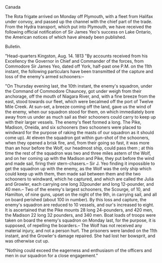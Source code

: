 CanadaThe Rota frigate arrived on Monday off Plymouth, with a fleet
                    from Halifax under convoy, and passed up the channel with the chief part of
                    the trade. From the Hydra transport, which put into Plymouth, we have
                    received the following official notification of Sir James Yeo's success on
                    Lake Ontario, the American notices of which have already been
                    published.Bulletin."Head-quarters Kingston, Aug. 14. 1813 "By accounts received from his
                    Excellency the Governor in Chief and Commander of the forces, from
                    Commodore Sir James Yeo, dated off York, half-past one P.M. on the 11th
                    instant, the following particulars have been transmitted of the capture and
                    loss of the enemy's armed schooners:–"On Thursday evening last, the 10th instant, the enemy's squadron, under the
                    Command of Commodore Chauncey, got under weigh from their anchorage, off the mouth of Niagara River, and, with a fine
                    breeze from the east, stood towards our fleet, which were becalmed off the
                    port of Twelve Mile Creek. At sun-set, a breeze coming off the land,
                    gave us the wind of the enemy, when our squadron stood for them, on
                    which immediately bore away from us under as much sail as their schooners
                    could carry to keep up with their larger vessels. The enemy's fleet
                    formed a long. The Pike, Madison, Oneida, and six schooners (two schooners
                    were placed to windward for the purpose of raking the masts of our
                    squadron as it should come up). At eleven the squadron got within
                    gun-shot of the schooners, when they opened a brisk fire, and, from their
                    going so fast, it was more than an hour before the Wolf, our headmost
                    ship, could pass them ; at this time the rest of the squadron was two and
                    three miles astern of the Wolf, and on her coming up with the Madison
                    and Pike, they put before the wind and made sail, firing their
                    stern-chasers.– Sir J. Yeo finding it impossible to get the squadron up with the enemy, as the Wolf was the only ship which
                    could keep up with them, then made sail between them and the two schooners
                    to windward, which he captured, and which are called the
                    Julia and Growler, each carrying one long 32pounder and long
                    12-pounder, and 40 men.– Two of the enemy's largest schooners, the
                    Scourge, of 10, and Hamilton, of nine guns, upset on the night of the
                    9th, in carrying sail, and all on board perished (about 100 in number). By
                    this loss and capture, the enemy's squadron are reduced to 10 vessels,
                    and our's increased to eight. It is ascertained that the Pike
                    mounts 28 long 24-pounders, and 420 men, the Madison 22 long 32 pounders,
                    and 340 men. Boat loads of troops were taken on board the enemy's
                    squadron on Monday last, for the purpose, it is supposed, of repelling the
                    boarders.– The Wolf has not received any material injury, and
                    not a person hurt. The prisoners were landed on the 11th instant, and
                    the Growler's damage repaired. She had lost her bowsprit, and
                    was otherwise cut up."Nothing could exceed the eagerness and enthusiasm of the
                    officers and men in our squadron for a close engagement."